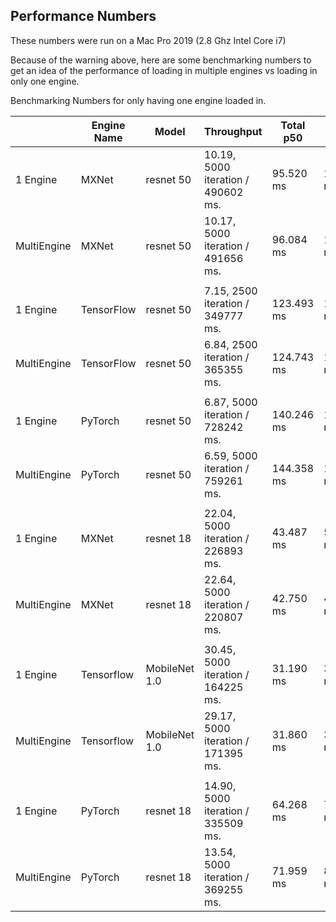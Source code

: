 ## Performance Numbers

These numbers were run on a Mac Pro 2019 (2.8 Ghz Intel Core i7)

Because of the warning above, here are some benchmarking numbers to get an idea of the performance of loading in
multiple engines vs loading in only one engine.


Benchmarking Numbers for only having one engine loaded in.

|             | Engine Name | Model         | Throughput                         | Total p50  | Total p90  | inference p50 | inference p90  |
| ----------- | ----------- | ------------- | ---------------------------------- | ---------- | ---------- | ------------- | -------------- |
| 1 Engine    | MXNet       | resnet 50     | 10.19, 5000 iteration / 490602 ms. | 95.520 ms  | 103.606 ms | 90.120 ms     | 97.954 ms      |
| MultiEngine | MXNet       | resnet 50     | 10.17, 5000 iteration / 491656 ms. | 96.084 ms  | 104.198 ms | 90.696 ms     | 98.692 ms      |
|             |             |               |                                    |            |            |               |                |
| 1 Engine    | TensorFlow  | resnet 50     | 7.15, 2500 iteration / 349777 ms.  | 123.493 ms | 142.029 ms | 110.592 ms    | 126.268 ms     |
| MultiEngine | TensorFlow  | resnet 50     | 6.84, 2500 iteration / 365355 ms.  | 124.743 ms | 160.793 ms | 110.935 ms    | 144.142 ms     |
|             |             |               |                                    |            |            |               |                |
| 1 Engine    | PyTorch     | resnet 50     | 6.87, 5000 iteration / 728242 ms.  | 140.246 ms | 155.400 ms | 133.463 ms    | 147.721 ms     |
| MultiEngine | PyTorch     | resnet 50     | 6.59, 5000 iteration / 759261 ms.  | 144.358 ms | 168.535 ms | 137.336 ms    | 160.346 ms     |
|             |             |               |                                    |            |            |               |                |
| 1 Engine    | MXNet       | resnet 18     | 22.04, 5000 iteration / 226893 ms. | 43.487 ms  | 52.077 ms  | 38.105 ms     | 45.660 ms      |
| MultiEngine | MXNet       | resnet 18     | 22.64, 5000 iteration / 220807 ms. | 42.750 ms  | 47.923 ms  | 37.482 ms     | 42.109 ms      |
|             |             |               |                                    |            |            |               |                |
| 1 Engine    | Tensorflow  | MobileNet 1.0 | 30.45, 5000 iteration / 164225 ms. | 31.190 ms  | 34.780 ms  | 19.983 ms     | 22.836 ms      |
| MultiEngine | Tensorflow  | MobileNet 1.0 | 29.17, 5000 iteration / 171395 ms. | 31.860 ms  | 38.047 ms  | 20.631 ms     | 24.798 ms      |
|             |             |               |                                    |            |            |               |                |
| 1 Engine    | PyTorch     | resnet 18     | 14.90, 5000 iteration / 335509 ms. | 64.268 ms  | 73.352 ms  | 57.620 ms     | 65.733 ms      |
| MultiEngine | PyTorch     | resnet 18     | 13.54, 5000 iteration / 369255 ms. | 71.959 ms  | 81.688 ms  | 64.580 ms     | 73.439 ms      |


